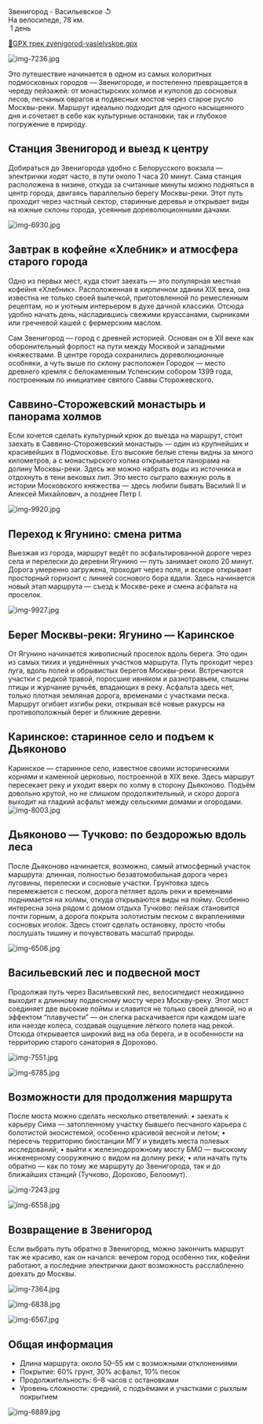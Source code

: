 
<link rel="stylesheet" href="../assets-custom/css/style-markdown.css">
<div class="cover-container" style="background-image: url('vailevksoe-most-1600.jpg');">
	<div class="cover-text">
		<div class="cover-title">
            Звенигород - Васильевское &#x21BA;
        </div>
		<div class="cover-description">
			<div class="packages-location">
                <img loading="lazy" src="../assets-custom/icon-bike.png" alt="" class="cover-icon">
                <div class="h4-default regular">На велосипеде, 78 км.</div>
            </div>
            <div>
                <img class="cover-icon" loading="lazy" src="../assets-custom/icon-time.png" alt=""  />
                <span>1 день</span>
            </div>
		</div>
	</div>
</div>

<div id="map"></div>

[📍GPX трек zvenigorod-vasielvskoe.gpx](zvenigorod-vasielvskoe.gpx)

![img-7236.jpg](../0-images/zvenigorod/img-7236.jpg)

Это путешествие начинается в одном из самых колоритных подмосковных городов — Звенигороде, и постепенно превращается в череду пейзажей: от монастырских холмов и куполов до сосновых лесов, песчаных оврагов и подвесных мостов через старое русло Москвы-реки. Маршрут идеально подходит для одного насыщенного дня и сочетает в себе как культурные остановки, так и глубокое погружение в природу.


## Станция Звенигород и выезд к центру

Добираться до Звенигорода удобно с Белорусского вокзала — электрички ходят часто, в пути около 1 часа 20 минут. Сама станция расположена в низине, откуда за считанные минуты можно подняться в центр города, двигаясь параллельно берегу Москвы-реки. Этот путь проходит через частный сектор, старинные деревья и открывает виды на южные склоны города, усеянные дореволюционными дачами.


![img-6930.jpg](../0-images/zvenigorod/img-6930.jpg)

##  Завтрак в кофейне «Хлебник» и атмосфера старого города

Одно из первых мест, куда стоит заехать — это популярная местная кофейня «Хлебник». Расположенная в кирпичном здании XIX века, она известна не только своей выпечкой, приготовленной по ремесленным рецептам, но и уютным интерьером в духе дачной классики. Отсюда удобно начать день, насладившись свежими круассанами, сырниками или гречневой кашей с фермерским маслом.

Сам Звенигород — город с древней историей. Основан он в XII веке как оборонительный форпост на пути между Москвой и западными княжествами. В центре города сохранились дореволюционные особняки, а чуть выше по склону расположен Городок — место древнего кремля с белокаменным Успенским собором 1399 года, построенным по инициативе святого Саввы Сторожевского.

## Саввино-Сторожевский монастырь и панорама холмов

Если хочется сделать культурный крюк до выезда на маршрут, стоит заехать в Саввино-Сторожевский монастырь — один из крупнейших и красивейших в Подмосковье. Его высокие белые стены видны за много километров, а с монастырского холма открывается панорама на долину Москвы-реки. Здесь же можно набрать воды из источника и отдохнуть в тени вековых лип. Это место сыграло важную роль в истории Московского княжества — здесь любили бывать Василий II и Алексей Михайлович, а позднее Петр I.

![img-9920.jpg](../0-images/zvenigorod/img-9920.jpg)




## Переход к Ягунино: смена ритма

Выезжая из города, маршрут ведёт по асфальтированной дороге через села и перелески до деревни Ягунино — путь занимает около 20 минут. Дорога умеренно загружена, проходит через поля, и вскоре открывает просторный горизонт с линией соснового бора вдали. Здесь начинается новый этап маршрута — съезд к Москве-реке и смена асфальта на проселок.

![img-9927.jpg](../0-images/zvenigorod/img-9927.jpg)





## Берег Москвы-реки: Ягунино — Каринское

От Ягунино начинается живописный проселок вдоль берега. Это один из самых тихих и уединённых участков маршрута. Путь проходит через луга, вдоль полей и обрывистых берегов Москвы-реки. Встречаются участки с редкой травой, поросшие ивняком и разнотравьем, слышны птицы и журчание ручьёв, впадающих в реку. Асфальта здесь нет, только плотная земляная дорога, временами с участками песка. Маршрут огибает изгибы реки, открывая всё новые ракурсы на противоположный берег и ближние деревни.




## Каринское: старинное село и подъем к Дьяконово

Каринское — старинное село, известное своими историческими корнями и каменной церковью, построенной в XIX веке. Здесь маршрут пересекает реку и уходит вверх по холму в сторону Дьяконово. Подъём довольно крутой, но не слишком продолжительный, и скоро дорога выходит на гладкий асфальт между сельскими домами и огородами.
![img-8003.jpg](../0-images/zvenigorod/img-8003.jpg)




## Дьяконово — Тучково: по бездорожью вдоль леса

После Дьяконово начинается, возможно, самый атмосферный участок маршрута: длинная, полностью безавтомобильная дорога через луговины, перелески и сосновые участки. Грунтовка здесь перемежается с песком, дорога петляет вдоль реки и временами поднимается на холмы, откуда открываются виды на пойму. Особенно интересна зона рядом с домом отдыха Тучково: пейзаж становится почти горным, а дорога покрыта золотистым песком с вкраплениями сосновых иголок. Здесь стоит сделать остановку, просто чтобы послушать тишину и почувствовать масштаб природы.

![img-6506.jpg](../0-images/zvenigorod/img-6506.jpg)






## Васильевский лес и подвесной мост

Продолжая путь через Васильевский лес, велосипедист неожиданно выходит к длинному подвесному мосту через Москву-реку. Этот мост соединяет две высокие поймы и славится не только своей длиной, но и эффектом “плавучести” — он слегка раскачивается при каждом шаге или наезде колеса, создавая ощущение лёгкого полета над рекой. Отсюда открывается широкий вид на оба берега, и в особенности на территорию старого санатория в Дорохово.

![img-7551.jpg](../0-images/zvenigorod/img-7551.jpg)

![img-6785.jpg](../0-images/zvenigorod/img-6785.jpg)






## Возможности для продолжения маршрута

После моста можно сделать несколько ответвлений:
•	заехать к карьеру Сима — затопленному участку бывшего песчаного карьера с болотистой экосистемой, особенно красивой весной и летом;
•	пересечь территорию биостанции МГУ и увидеть места полевых исследований;
•	выйти к железнодорожному мосту БМО — высокому инженерному сооружению с видом на долину реки;
•	или начать путь обратно — как по тому же маршруту до Звенигорода, так и до ближайших станций (Тучково, Дорохово, Белоомут).



![img-7243.jpg](../0-images/zvenigorod/img-7243.jpg)

![img-6558.jpg](../0-images/zvenigorod/img-6558.jpg)



## Возвращение в Звенигород

Если выбрать путь обратно в Звенигород, можно закончить маршрут так же красиво, как он начался: вечером город особенно тих, кофейни работают, а последние электрички дают возможность расслабленно доехать до Москвы.

![img-7364.jpg](../0-images/zvenigorod/img-7364.jpg)

![img-6838.jpg](../0-images/zvenigorod/img-6838.jpg)

![img-6567.jpg](../0-images/zvenigorod/img-6567.jpg)





## Общая информация
 - 	Длина маршрута: около 50–55 км с возможными отклонениями 
 - Покрытие: 60% грунт, 30% асфальт, 10% песок 
 - Продолжительность: 6–8 часов с остановками 
 - Уровень сложности: средний, с подъёмами и участками с рыхлым покрытием

![img-6889.jpg](../0-images/zvenigorod/img-6889.jpg)




















<link href="https://api.mapbox.com/mapbox-gl-js/v3.10.0/mapbox-gl.css" rel="stylesheet">
<script src="https://api.mapbox.com/mapbox-gl-js/v3.10.0/mapbox-gl.js"></script>
<script src="https://cdn.jsdelivr.net/npm/js-yaml@4.1.0/dist/js-yaml.min.js"></script>
<script src="../assets-custom/js/cozy-journey.js"></script>
<script>architectMap({
    tracks: [{path: 'zvenigorod-vasielvskoe.gpx'}, {path: 'sima.gpx', color: 'blue'}], 
    points: 'points.yaml',
    zoom: 7.0,
    center: [37.49433, 55.59333],
    fitDuration: 6000
});
</script>